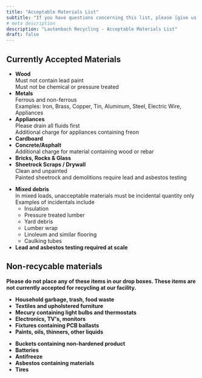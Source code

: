 ```yaml
---
title: "Acceptable Materials List"
subtitle: "If you have questions concerning this list, please [give us a call](../../contact)"
# meta description
description: "Lautenbach Recycling - Acceptable Materials List"
draft: false
---
```


## Currently Accepted Materials

<div class="container">
    <div class="row">
        <div class="col-sm">
            <ul>
                <li>
                    <strong>Wood</strong> <br>
                    Must not contain lead paint <br>
                    Must not be chemical or pressure treated
                </li>
                <li>
                    <strong>Metals</strong> <br>
                    Ferrous and non-ferrous <br>
                    Examples: Iron, Brass, Copper, Tin, Aluminum, Steel, Electric Wire, Appliances
                </li>
                <li>
                    <strong>Appliances</strong> <br>
                    Please drain all fluids first <br>
                    Additional charge for appliances containing freon
                </li>
                <li>
                    <strong>Cardboard</strong>
                </li>
                <li>
                    <strong>Concrete/Asphalt</strong> <br>
                    Additional charge for material containing wood or rebar
                </li>
                  <li>
                    <strong>Bricks, Rocks & Glass</strong>
                </li>
                <li>
                    <strong>Sheetrock Scraps / Drywall</strong> <br>
                    Clean and unpainted <br>
                    Painted sheetrock and demolitions require lead and asbestos testing
                </li>
            </ul>
        </div>
        <div class="col-sm">
            <ul>
                <li>
                    <strong>Mixed debris</strong> <br>
                    In mixed loads, unacceptable materials must be incidental quantity only
                    Examples of incidentals include
                    <ul>
                        <li>Insulation</li>
                        <li>Pressure treated lumber</li>
                        <li>Yard debris</li>
                        <li>Lumber wrap</li>
                        <li>Linoleum and similar flooring</li>
                        <li>Caulking tubes</li>
                    </ul>
                <li>
                    <strong>Lead and asbestos testing required at scale
                </li>
            </ul>
        </div>
    </div>
</div>

## Non-recycable materials

Please do not place any of these items in our drop boxes. These items are not currently accepted for recycling at our facility.

<div class="container">
    <div class="row">
        <div class="col-sm">
            <ul>
                <li>Household garbage, trash, food waste</li>
                <li>Textiles and upholstered furniture</li>
                <li>Mecury containing light bulbs and thermostats</li>
                <li>Electronics, TV's, monitors</li>
                <li>Fixtures containing PCB ballasts</li>
                <li>Paints, oils, thinners, other liquids</li>
            </ul>
        </div>
        <div class="col-sm">
            <ul>
                <li>Buckets containing non-hardened product</li>
                <li>Batteries</li>
                <li>Antifreeze</li>
                <li>Asbestos containing materials</li>
                <li>Tires</li>
            </ul>
        </div>
    </div>
</div>